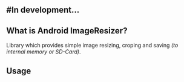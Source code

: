 #In development...
--------

What is Android ImageResizer?
--------
Library which provides simple image resizing, croping and saving *(to internal memory or SD-Card)*.

Usage
--------
